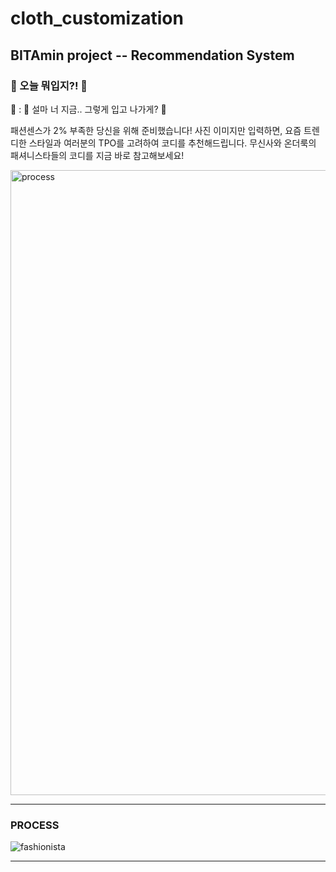 # cloth_customization

## BITAmin project -- Recommendation System

### 👚 오늘 뭐입지?! 👕

💬 : 🚨 설마 너 지금.. 그렇게 입고 나가게? 🚨

패션센스가 2% 부족한 당신을 위해 준비했습니다!
사진 이미지만 입력하면, 요즘 트렌디한 스타일과 여러분의 TPO를 고려하여 코디를 추천해드립니다. 
무신사와 온더룩의 패셔니스타들의 코디를 지금 바로 참고해보세요!

<img width="1000" alt="process" src="https://github.com/baesunny/cloth_customization/assets/133308712/b1b4a776-ac34-422a-b317-fdbf45a6d553">

--------------------------------------------------------------------------------------

### PROCESS

![fashionista](https://github.com/baesunny/cloth_customization/assets/133308712/7032a36c-105f-404a-8a3f-6cfde1973f0b)

--------------------------------------------------------------------------------------
